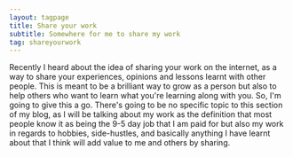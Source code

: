 ```yaml
---
layout: tagpage
title: Share your work
subtitle: Somewhere for me to share my work
tag: shareyourwork
---
```

Recently I heard about the idea of sharing your work on the internet, as a way to share your experiences, opinions and lessons learnt with other people. 
This is meant to be a brilliant way to grow as a person but also to help others who want to learn what you're learning along with you. 
So, I'm going to give this a go. There's going to be no specific topic to this section of my blog, as I will be talking about my work as the definition that most people know it as being the 9-5 day job that I am paid for but also my work in regards to hobbies, side-hustles, and basically anything I have learnt about that I think will add value to me and others by sharing.
